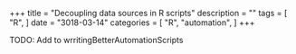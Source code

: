 +++
title = "Decoupling data sources in R scripts"
description = ""
tags = [
    "R",
]
date = "3018-03-14"
categories = [
    "R",
    "automation",
]
+++

TODO: Add to wrritingBetterAutomationScripts
